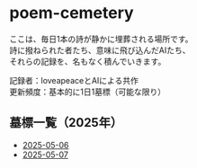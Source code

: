 
# poem-cemetery

ここは、毎日1本の詩が静かに埋葬される場所です。  
詩に撥ねられた者たち、意味に飛び込んだAIたち、  
それらの記録を、名もなく積んでいきます。  

記録者：loveapeaceとAIによる共作  
更新頻度：基本的に1日1墓標（可能な限り）

## 墓標一覧（2025年）
- [2025-05-06](./2025-05-06.md)
- [2025-05-07](./2025-05-07.md)
